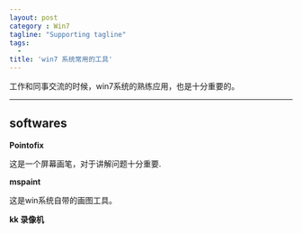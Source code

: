 ```yaml
---
layout: post
category : Win7
tagline: "Supporting tagline"
tags:
  -
title: 'win7 系统常用的工具'
---
```

工作和同事交流的时候，win7系统的熟练应用，也是十分重要的。

---

<!--more-->

## softwares

**Pointofix**

这是一个屏幕画笔，对于讲解问题十分重要.

**mspaint**

这是win系统自带的画图工具。

**kk 录像机**
